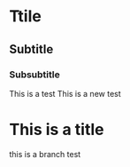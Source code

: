 # Ttile
## Subtitle
### Subsubtitle

This is a test
This is a new test


# This is a title

this is a branch test